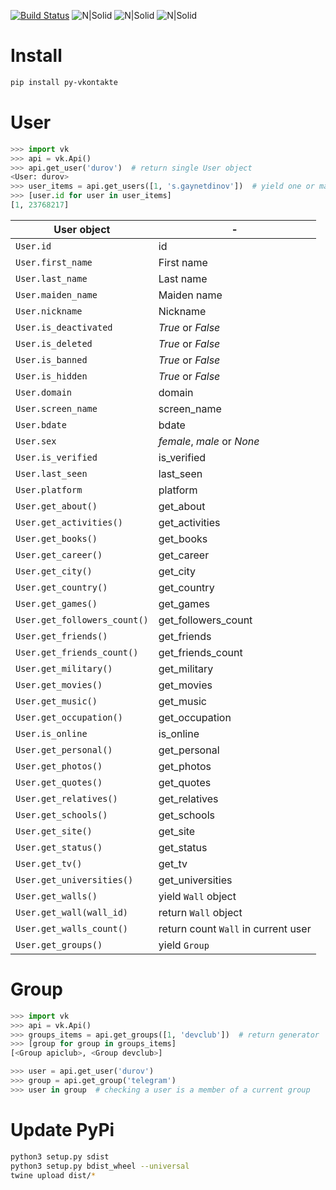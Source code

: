 [![Build Status](https://travis-ci.org/sgaynetdinov/py-vkontakte.svg?branch=master)](https://travis-ci.org/sgaynetdinov/py-vkontakte) ![N|Solid](https://img.shields.io/pypi/l/py-vkontakte.svg) ![N|Solid](https://img.shields.io/pypi/wheel/py-vkontakte.svg) ![N|Solid](https://img.shields.io/pypi/pyversions/py-vkontakte.svg)

# Install

```sh
pip install py-vkontakte
```

# User

```python
>>> import vk
>>> api = vk.Api()
>>> api.get_user('durov')  # return single User object
<User: durov>
>>> user_items = api.get_users([1, 's.gaynetdinov'])  # yield one or many User objects
>>> [user.id for user in user_items]
[1, 23768217]
```

| User object | - |
| ----------- | - |
| `User.id` | id |
| `User.first_name` | First name |
| `User.last_name` | Last name |
| `User.maiden_name` | Maiden name |
| `User.nickname` | Nickname |
| `User.is_deactivated` | *True* or *False* |
| `User.is_deleted` | *True* or *False* |
| `User.is_banned` | *True* or *False* |
| `User.is_hidden` | *True* or *False* |
| `User.domain` | domain |
| `User.screen_name` | screen_name |
| `User.bdate` | bdate |
| `User.sex` | *female*, *male* or *None* |
| `User.is_verified` | is_verified |
| `User.last_seen` | last_seen |
| `User.platform` | platform |
| `User.get_about()` | get_about |
| `User.get_activities()` | get_activities |
| `User.get_books()` | get_books |
| `User.get_career()` | get_career |
| `User.get_city()` | get_city |
| `User.get_country()` | get_country |
| `User.get_games()` | get_games |
| `User.get_followers_count()` | get_followers_count |
| `User.get_friends()` | get_friends |
| `User.get_friends_count()` | get_friends_count |
| `User.get_military()` | get_military |
| `User.get_movies()` | get_movies |
| `User.get_music()` | get_music |
| `User.get_occupation()` | get_occupation |
| `User.is_online` | is_online |
| `User.get_personal()` | get_personal |
| `User.get_photos()` | get_photos |
| `User.get_quotes()` | get_quotes |
| `User.get_relatives()` | get_relatives |
| `User.get_schools()` | get_schools |
| `User.get_site()` | get_site |
| `User.get_status()` | get_status |
| `User.get_tv()` | get_tv |
| `User.get_universities()` | get_universities |
| `User.get_walls()` | yield `Wall` object |
| `User.get_wall(wall_id)` | return `Wall` object |
| `User.get_walls_count()` | return count `Wall` in current user |
| `User.get_groups()` | yield `Group` |

# Group

```python
>>> import vk
>>> api = vk.Api()
>>> groups_items = api.get_groups([1, 'devclub'])  # return generator
>>> [group for group in groups_items]
[<Group apiclub>, <Group devclub>]

>>> user = api.get_user('durov')
>>> group = api.get_group('telegram')
>>> user in group  # checking a user is a member of a current group
```

# Update PyPi

```sh
python3 setup.py sdist
python3 setup.py bdist_wheel --universal
twine upload dist/*
```